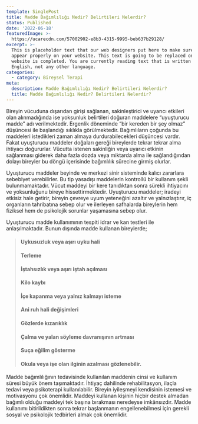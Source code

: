 ```yaml
---
template: SinglePost
title: Madde Bağımlılığı Nedir? Belirtileri Nelerdir?
status: Published
date: '2022-06-18' 
featuredImage: >-
  https://ucarecdn.com/57002902-e8b3-4315-9995-beb637b29128/
excerpt: >-
  This is placeholder text that our web designers put here to make sure words
  appear properly on your website. This text is going to be replaced once the
  website is completed. You are currently reading text that is written in
  English, not any other language.
categories:
  - category: Bireysel Terapi
meta:
  description: Madde Bağımlılığı Nedir? Belirtileri Nelerdir?
  title: Madde Bağımlılığı Nedir? Belirtileri Nelerdir?
---
```


Bireyin vücuduna dışarıdan girişi sağlanan, sakinleştirici ve uyarıcı etkileri olan alınmadığında ise yoksunluk belirtileri doğuran maddelere “uyuşturucu madde” adı verilmektedir. Ergenlik döneminde “bir kereden bir şey olmaz” düşüncesi ile başlandığı sıklıkla görülmektedir. Bağımlıların çoğunda bu maddeleri istedikleri zaman almaya durdurabilecekleri düşüncesi vardır. Fakat uyuşturucu maddeler doğaları gereği bireylerde tekrar tekrar alma ihtiyacı doğururlar. Vücutta istenen sakinliğin veya uyarıcı etkinin sağlanması giderek daha fazla dozda veya miktarda alma ile sağlandığından dolayı bireyler bu döngü içerisinde bağımlılık sürecine girmiş olurlar.

Uyuşturucu maddeler beyinde ve merkezi sinir sisteminde kalıcı zararlara sebebiyet verebilirler. Bu tip yasadışı maddelerin kontrollü bir kullanım şekli bulunmamaktadır. Vücut maddeyi bir kere tanıdıktan sonra sürekli ihtiyacını ve yoksunluğunu bireye hissettirmektedir. Uyuşturucu maddeler; iradeyi etkisiz hale getirir, bireyin çevreye uyum yeteneğini azaltır ve yalnızlaştırır, iç organların tahribatına sebep olur ve ilerleyen safhalarda bireylerin hem fiziksel hem de psikolojik sorunlar yaşamasına sebep olur.

Uyuşturucu madde kullanımının tespiti idrar ve kan testleri ile anlaşılmaktadır. Bunun dışında madde kullanan bireylerde;

> #### Uykusuzluk veya aşırı uyku hali
>
> #### Terleme
>
> #### İştahsızlık veya aşırı iştah açılması
>
> #### Kilo kaybı
>
> #### İçe kapanma veya yalnız kalmayı isteme
>
> #### Ani ruh hali değişimleri
>
> #### Gözlerde kızarıklık
>
> #### Çalma ve yalan söyleme davranışının artması
>
> #### Suça eğilim gösterme
>
> #### Okula veya işe olan ilginin azalması gözlenebilir.

Madde bağımlılığının tedavisinde kullanılan maddenin cinsi ve kullanım süresi büyük önem taşımaktadır. İhtiyaç dahilinde rehabilitasyon, ilaçla tedavi veya psikoterapi kullanılabilir. Bireyin iyileşmeyi kendisinin istemesi ve motivasyonu çok önemlidir. Maddeyi kullanan kişinin hiçbir destek almadan bağımlı olduğu maddeyi tek başına bırakması neredeyse imkânsızdır. Madde kullanımı bitirildikten sonra tekrar başlanmanın engellenebilmesi için gerekli sosyal ve psikolojik tedbirleri almak çok önemlidir.